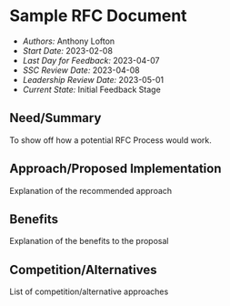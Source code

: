# Sample RFC Document

- *Authors:* Anthony Lofton
- *Start Date:* 2023-02-08
- *Last Day for Feedback:* 2023-04-07
- *SSC Review Date:* 2023-04-08
- *Leadership Review Date:* 2023-05-01
- *Current State:* Initial Feedback Stage

## Need/Summary

To show off how a potential RFC Process would work.

## Approach/Proposed Implementation

Explanation of the recommended approach

## Benefits

Explanation of the benefits to the proposal

## Competition/Alternatives

List of competition/alternative approaches